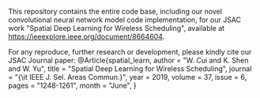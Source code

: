 This repository contains the entire code base, including our novel convolutional neural network model code implementation, for our JSAC work "Spatial Deep Learning for Wireless Scheduling", available at https://ieeexplore.ieee.org/document/8664604.

For any reproduce, further research or development, please kindly cite our JSAC Journal paper:
@Article{spatial_learn,
    author = "W. Cui and K. Shen and W. Yu",
    title = "Spatial Deep Learning for Wireless Scheduling",
    journal = "{\it IEEE J. Sel. Areas Commun.}",
    year = 2019,
    volume = 37,
    issue = 6,
    pages = "1248-1261",
    month = "June",
}
